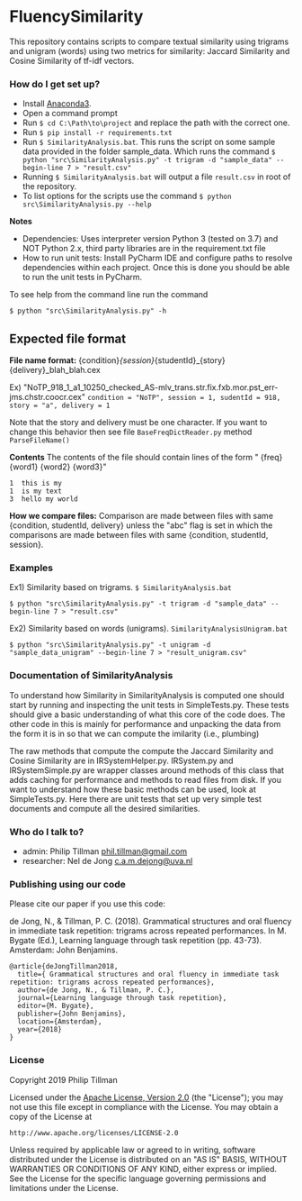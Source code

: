 # FluencySimilarity

This repository contains scripts to compare textual similarity using trigrams and unigram (words) using two metrics 
for similarity: Jaccard Similarity and Cosine Similarity of tf-idf vectors.

### How do I get set up? ###
* Install [Anaconda3](https://www.anaconda.com/distribution/#download-section).
* Open a command prompt
* Run `$ cd C:\Path\to\project` and replace the path with the correct one.
* Run `$ pip install -r requirements.txt`
* Run `$ SimilarityAnalysis.bat`. This runs the script on some sample data provided in the folder sample_data.
  Which runs the command `$ python "src\SimilarityAnalysis.py" -t trigram -d "sample_data" --begin-line 7 > "result.csv"`
* Running `$ SimilarityAnalysis.bat` will output a file `result.csv` in root of the repository.
* To list options for the scripts use the command `$ python src\SimilarityAnalysis.py --help`

**Notes**

* Dependencies: Uses interpreter version Python 3 (tested on 3.7) and NOT Python 2.x, third party libraries are in 
the requirement.txt file
* How to run unit tests: Install PyCharm IDE and configure paths to resolve dependencies within each project. Once 
this is done you should be able to run the unit tests in PyCharm.

To see help from the command line run the command

`$ python "src\SimilarityAnalysis.py" -h`

## Expected file format
**File name format:** {condition}_{session}_{studentId}_{story}{delivery}_blah_blah.cex

Ex) "NoTP_918_1_a1_10250_checked_AS-mlv_trans.str.fix.fxb.mor.pst_err-jms.chstr.coocr.cex"
`condition = "NoTP", session = 1, sudentId = 918, story = "a", delivery = 1`

Note that the story and delivery must be one character. If you want to change this behavior then
see file `BaseFreqDictReader.py` method `ParseFileName()`

**Contents** The contents of the file should contain lines of the form "    {freq}  {word1} {word2} {word3}"

    1  this is my
    1  is my text
    3  hello my world

**How we compare files:** Comparison are made between files with same {condition, studentId, delivery} unless the 
"abc" flag is set in which
the comparisons are made between files with same {condition, studentId, session}.

### Examples

Ex1) Similarity based on trigrams. `$ SimilarityAnalysis.bat`

`$ python "src\SimilarityAnalysis.py" -t trigram -d "sample_data" --begin-line 7 > "result.csv"`

Ex2) Similarity based on words (unigrams). `SimilarityAnalysisUnigram.bat`

`$ python "src\SimilarityAnalysis.py" -t unigram -d "sample_data_unigram" --begin-line 7 > "result_unigram.csv"`

### Documentation of SimilarityAnalysis

To understand how Similarity in SimilarityAnalysis is computed one should start by running and inspecting the unit 
tests in SimpleTests.py. These tests should give a basic understanding of what this core of the code does. The other 
code in this  is mainly for performance and unpacking the data from the form it is in so that we can compute the 
 imilarity (i.e., plumbing)

The raw methods that compute the compute the Jaccard Similarity and Cosine Similarity are in
IRSystemHelper.py. IRSystem.py and IRSystemSimple.py are wrapper classes around methods of this class that adds 
caching for performance and methods to read files from disk. If you want to understand how these basic methods 
can be used, look at SimpleTests.py. Here there are unit tests that set up very simple test documents and compute 
all the desired similarities.

### Who do I talk to? ###

* admin: Philip Tillman <phil.tillman@gmail.com>
* researcher: Nel de Jong <c.a.m.dejong@uva.nl>

### Publishing using our code ###
Please cite our paper if you use this code:

de Jong, N., & Tillman, P. C. (2018). Grammatical structures and oral fluency in immediate task repetition: 
trigrams across repeated performances. In M. Bygate (Ed.), Learning language through task repetition (pp. 43-73). 
Amsterdam: John Benjamins.

```
@article{deJongTillman2018,
  title={ Grammatical structures and oral fluency in immediate task repetition: trigrams across repeated performances},
  author={de Jong, N., & Tillman, P. C.},
  journal={Learning language through task repetition},
  editor={M. Bygate},
  publisher={John Benjamins},
  location={Amsterdam},
  year={2018}
}
```

### License ###
Copyright 2019 Philip Tillman

Licensed under the [Apache License, Version 2.0](https://www.apache.org/licenses/LICENSE-2.0.html) (the "License");
you may not use this file except in compliance with the License.
You may obtain a copy of the License at

    http://www.apache.org/licenses/LICENSE-2.0

Unless required by applicable law or agreed to in writing, software
distributed under the License is distributed on an "AS IS" BASIS,
WITHOUT WARRANTIES OR CONDITIONS OF ANY KIND, either express or implied.
See the License for the specific language governing permissions and
limitations under the License.